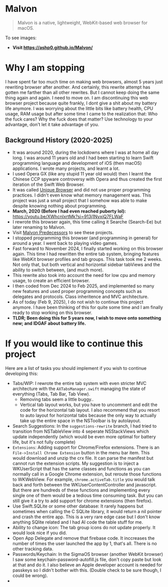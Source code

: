 # Malvon
> Malvon is a native, lightweight, WebKit-based web browser for macOS.

To see images:
- **Visit https://ashp0.github.io/Malvon/**

# Why I am stopping
I have spent far too much time on making web browsers, almost 5 years just rewriting browser after another. And certainly, this rewrite attempt has gotten me farther than all other rewrites. But I cannot keep doing the same thing again and again. I need to move on. I am discontinuing this web browser project because quite frankly, I dont give a shit about my battery life anymore. I was worrying about the little bits like battery health, CPU usage, RAM usage but after some time I came to the realization that: Who the fuck cares? Why the fuck does that matter? Use technology to your advantage, don't let it take advantage of you.


## Background History (2020-2025)
- It was around 2020, during the lockdowns where I was at home all day long. I was around 11 years old and I had been starting to learn Swift programming language and development of iOS (then macOS) applications. I wrote many projects, and learnt a lot.
- I used Opera GX (like any stupid 11 year old would) then I learnt the Chinese CCP spyware controversy with Opera and thus created the first iteration of the Swift Web Browser.
- It was called [Unique Browser](https://github.com/ashp0/CocoaMalvonPredecessors/tree/main/Unique%20Browser) and did not use proper programming practices. I didn't even know what memory management was. This project was just a small project that I somehow was able to make despite knowing nothing about programming.
- **March, 2020 (Before I had even reached puberty lol):** https://youtu.be/XWhcnIxrtMk?si=913j1NyxiQ7FLWaF
- I rewrote this browser again, this time calling it Searche (Search-Ee) but later renaming to Malvon.
- Visit [Malvon Predecessors](https://github.com/ashp0/CocoaMalvonPredecessors) to see these projects.
- I stopped programming this browser (and programming in general) for around a year. I went back to playing video games.
- Fast forward to November 2024, I finally started working on this browser again. This time I had rewritten the entire tab system, bringing features like WebKit browser profiles and tab groups. This task took me 2 weeks. Not only that, but both vertical and horizontal sidebar tabViews and the ability to switch between, (and much more).
- This rewrite also took into account the need for low cpu and memory usage, to create an efficient browser.
- I then coded from Dec 2024 to Feb 2025, and implemented so many new features and used proper programming concepts such as delegates and protocols. Class inheritence and MVC architecture.
- As of today (Feb 9, 2025), I do not wish to continue this project anymore. I have been thinking of this for quite some time and I am finally ready to stop working on this browser. 
- **TLDR; Been doing this for 5 years now, I wish to move onto something new; and IDGAF about battery life.**

# If you would like to continue this project
Here are a list of tasks you should implement if you wish to continue developing this:
- Tabs/WIP: I rewrote the entire tab system with even stricter MVC architecture with the `AXTabsManager.swift` managing the state of everything (Tabs, Tab Bar, Tab View).
    - Removing tabs seem a little buggy..
    - Vertical tab layout works, but you have to uncomment and edit the code for the horizontal tab layout. I also recommend that you resort to auto layout for horizontal tabs because the only way to actually take up the entire space in the NSToolbar is by autolayout. 
- Search Suggestions: In the `suggestions-rewrite` branch, I had tried to transition from NSTableView into 4 seperate NSStackViews which update independently (which would be even more optimal for battery life, but it's not fully complete)
- `Extensions`: Adding support for Chrome/Firefox extensions. There is an `File->Install Chrome Extension` button in the menu bar item. This would download and unzip the crx file. It can parse the manifest but cannot run the extension scripts. My suggestion is to inject a WKUserScript that has the same classes and functions as you can normally call in a Google Chrome extension, but reroute those functions to WKWebView. For example, `chrome.activeTab.title` you would talk back and forth between the WKUserContentController and javascript. But there are hundreds of these functions and implementing every single one of them would be a tedious time consuming task. But you can still give it a try to add support for chrome extensions (then firefox).
- Use Swift.SQLite or some other database: It rarely happens but sometimes when calling the C SQLite library, it would return a nil pointer and crash the entire app. This is a very rare edge case but I don't know anything SQlite related and I had AI code the table stuff for me.
- Ability to change icon: The tab group icons do not update properly. It would look nice if you did.
- Open App Delegate and remove that firebase code. It inccreases the number of times the user launched the app by 1, that's all. There is no other tracking data.
- Passwords/Keychain: In the SigmaOS browser (another WebKit browser) I saw some keychain-password-autofill.js file, don't copy paste but look at that and do it. I also believe an Apple developer account is needed for passkeys so I didn't bother with this. (Double check to be sure though, I could be wrong).
- 
